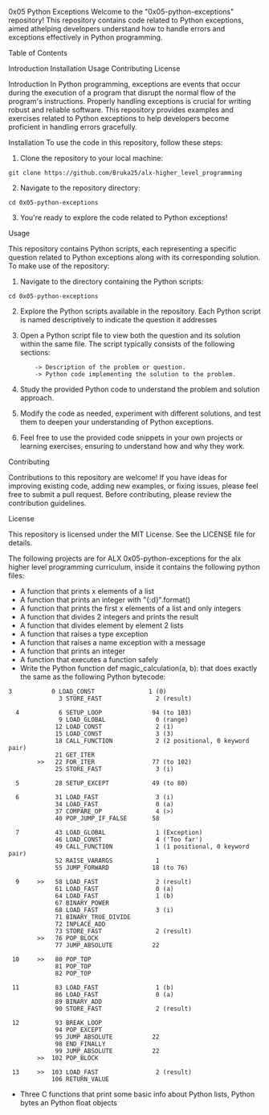 0x05 Python Exceptions
Welcome to the "0x05-python-exceptions" repository! This repository contains code related to Python exceptions, aimed athelping developers understand how to handle errors and exceptions effectively in Python programming.

Table of Contents

Introduction
Installation
Usage
Contributing
License

Introduction
In Python programming, exceptions are events that occur during the execution of a program that disrupt the normal flow of the program's instructions. Properly handling exceptions is crucial for writing robust and reliable software. This repository provides examples and exercises related to Python exceptions to help developers become proficient in handling errors gracefully.

Installation
To use the code in this repository, follow these steps:

1. Clone the repository to your local machine:

```
git clone https://github.com/Bruka25/alx-higher_level_programming
```
2. Navigate to the repository directory:

```
cd 0x05-python-exceptions
```
3. You're ready to explore the code related to Python exceptions!

Usage

This repository contains Python scripts, each representing a specific question related to Python exceptions along with its corresponding solution. To make use of the repository:

1. Navigate to the directory containing the Python scripts:

```
cd 0x05-python-exceptions
```
2. Explore the Python scripts available in the repository. Each Python script is named descriptively to indicate the question it addresses

3. Open a Python script file to view both the question and its solution within the same file. The script typically consists of the following sections:

           -> Description of the problem or question.
           -> Python code implementing the solution to the problem.

4. Study the provided Python code to understand the problem and solution approach.

5. Modify the code as needed, experiment with different solutions, and test them to deepen your understanding of Python exceptions.

6. Feel free to use the provided code snippets in your own projects or learning exercises, ensuring to understand how and why they work.

Contributing

Contributions to this repository are welcome! If you have ideas for improving existing code, adding new examples, or fixing issues, please feel free to submit a pull request. Before contributing, please review the contribution guidelines.

License

This repository is licensed under the MIT License. See the LICENSE file for details.


The following projects are for ALX 0x05-python-exceptions for the alx higher level programming curriculum, inside it contains the following python files:

* A function that prints x elements of a list
* A function that prints an integer with "{:d}".format()
* A function that prints the first x elements of a list and only integers
* A function that divides 2 integers and prints the result
* A function that divides element by element 2 lists
* A function that raises a type exception
* A function that raises a name exception with a message
* A function that prints an integer
* A function that executes a function safely
* Write the Python function def magic_calculation(a, b): that does exactly the same as the following Python bytecode:

```
3           0 LOAD_CONST               1 (0)
              3 STORE_FAST               2 (result)

  4           6 SETUP_LOOP              94 (to 103)
              9 LOAD_GLOBAL              0 (range)
             12 LOAD_CONST               2 (1)
             15 LOAD_CONST               3 (3)
             18 CALL_FUNCTION            2 (2 positional, 0 keyword pair)
             21 GET_ITER
        >>   22 FOR_ITER                77 (to 102)
             25 STORE_FAST               3 (i)

  5          28 SETUP_EXCEPT            49 (to 80)

  6          31 LOAD_FAST                3 (i)
             34 LOAD_FAST                0 (a)
             37 COMPARE_OP               4 (>)
             40 POP_JUMP_IF_FALSE       58

  7          43 LOAD_GLOBAL              1 (Exception)
             46 LOAD_CONST               4 ('Too far')
             49 CALL_FUNCTION            1 (1 positional, 0 keyword pair)
             52 RAISE_VARARGS            1
             55 JUMP_FORWARD            18 (to 76)

  9     >>   58 LOAD_FAST                2 (result)
             61 LOAD_FAST                0 (a)
             64 LOAD_FAST                1 (b)
             67 BINARY_POWER
             68 LOAD_FAST                3 (i)
             71 BINARY_TRUE_DIVIDE
             72 INPLACE_ADD
             73 STORE_FAST               2 (result)
        >>   76 POP_BLOCK
             77 JUMP_ABSOLUTE           22

 10     >>   80 POP_TOP
             81 POP_TOP
             82 POP_TOP

 11          83 LOAD_FAST                1 (b)
             86 LOAD_FAST                0 (a)
             89 BINARY_ADD
             90 STORE_FAST               2 (result)

 12          93 BREAK_LOOP
             94 POP_EXCEPT
             95 JUMP_ABSOLUTE           22
             98 END_FINALLY
             99 JUMP_ABSOLUTE           22
        >>  102 POP_BLOCK

 13     >>  103 LOAD_FAST                2 (result)
            106 RETURN_VALUE

```
* Three C functions that print some basic info about Python lists, Python bytes an Python float objects
